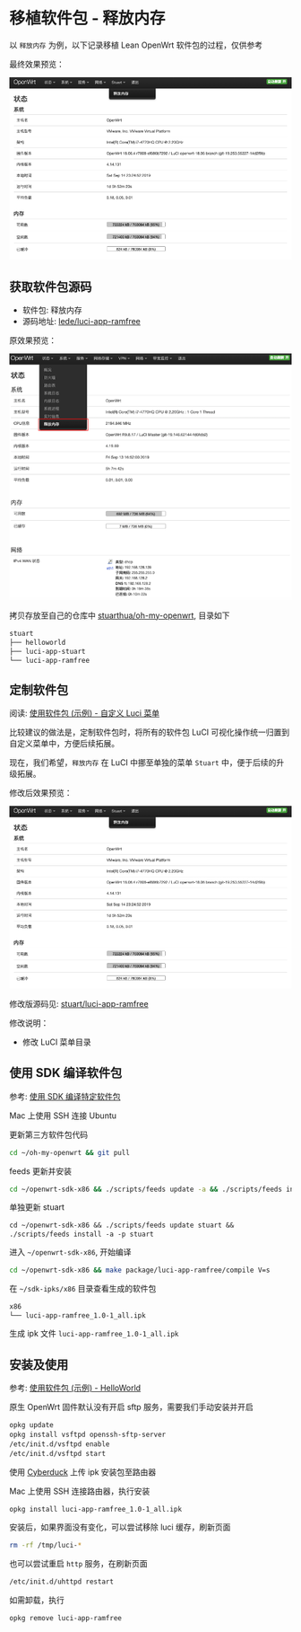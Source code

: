 # 移植软件包 - 释放内存

以 `释放内存` 为例，以下记录移植 Lean OpenWrt 软件包的过程，仅供参考

最终效果预览：

![Snipaste_2019-09-14_23-25-18.png](https://raw.githubusercontent.com/stuarthua/PicGo/master/oh-my-openwrt/Snipaste_2019-09-14_23-25-18.png)

## 获取软件包源码

* 软件包: 释放内存
* 源码地址: [lede/luci-app-ramfree](https://github.com/coolsnowwolf/lede/tree/master/package/lean/luci-app-ramfree)

原效果预览：

![Snipaste_2019-09-13_16-52-33.png](https://raw.githubusercontent.com/stuarthua/PicGo/master/oh-my-openwrt/Snipaste_2019-09-13_16-52-33.png)

拷贝存放至自己的仓库中 [stuarthua/oh-my-openwrt](https://github.com/stuarthua/oh-my-openwrt), 目录如下

```
stuart
├── helloworld
├── luci-app-stuart
└── luci-app-ramfree
```

## 定制软件包

阅读: [使用软件包 (示例) - 自定义 Luci 菜单](https://stuarthua.github.io/oh-my-openwrt/mybook/packages/use-package-stuart.html)

比较建议的做法是，定制软件包时，将所有的软件包 LuCI 可视化操作统一归置到 自定义菜单中，方便后续拓展。

现在，我们希望，`释放内存` 在 LuCI 中挪至单独的菜单 `Stuart` 中，便于后续的升级拓展。

修改后效果预览：

![Snipaste_2019-09-14_23-25-18.png](https://raw.githubusercontent.com/stuarthua/PicGo/master/oh-my-openwrt/Snipaste_2019-09-14_23-25-18.png)

修改版源码见: [stuart/luci-app-ramfree](https://github.com/stuarthua/oh-my-openwrt/tree/master/stuart/luci-app-ramfree)

修改说明：

* 修改 LuCI 菜单目录

## 使用 SDK 编译软件包

参考: [使用 SDK 编译特定软件包](https://stuarthua.github.io/oh-my-openwrt/mybook/make-my/make-by-sdk.html)

Mac 上使用 SSH 连接 Ubuntu

更新第三方软件包代码

```bash
cd ~/oh-my-openwrt && git pull
```

feeds 更新并安装

```bash
cd ~/openwrt-sdk-x86 && ./scripts/feeds update -a && ./scripts/feeds install -a
```

单独更新 stuart

```
cd ~/openwrt-sdk-x86 && ./scripts/feeds update stuart && ./scripts/feeds install -a -p stuart
```

进入 `~/openwrt-sdk-x86`, 开始编译

```bash
cd ~/openwrt-sdk-x86 && make package/luci-app-ramfree/compile V=s
```

在 `~/sdk-ipks/x86` 目录查看生成的软件包

```
x86
└── luci-app-ramfree_1.0-1_all.ipk
```

生成 ipk 文件 `luci-app-ramfree_1.0-1_all.ipk`

## 安装及使用

参考: [使用软件包 (示例) - HelloWorld](https://stuarthua.github.io/oh-my-openwrt/mybook/packages/use-package-helloworld.html)

原生 OpenWrt 固件默认没有开启 sftp 服务，需要我们手动安装并开启

```bash
opkg update
opkg install vsftpd openssh-sftp-server
/etc/init.d/vsftpd enable
/etc/init.d/vsftpd start
```

使用 [Cyberduck](https://cyberduck.io/) 上传 ipk 安装包至路由器

Mac 上使用 SSH 连接路由器，执行安装

```bash
opkg install luci-app-ramfree_1.0-1_all.ipk
```

安装后，如果界面没有变化，可以尝试移除 luci 缓存，刷新页面

```bash
rm -rf /tmp/luci-*
```

也可以尝试重启 `http` 服务，在刷新页面

```bash
/etc/init.d/uhttpd restart
```

如需卸载，执行

```bash
opkg remove luci-app-ramfree
```
